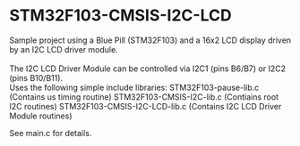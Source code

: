 # STM32F103-CMSIS-I2C-LCD
Sample project using a Blue Pill (STM32F103) and a 16x2 LCD display driven by an I2C LCD driver module.
<br><br>
The I2C LCD Driver Module can be controlled via I2C1 (pins B6/B7) or I2C2 (pins B10/B11).
<br>
Uses the following simple include libraries:
  STM32F103-pause-lib.c          (Contains us timing routine)
  STM32F103-CMSIS-I2C-lib.c      (Contiains root I2C routines)
  STM32F103-CMSIS-I2C-LCD-lib.c  (Contains I2C LCD Driver Module routines)

See main.c for details.
